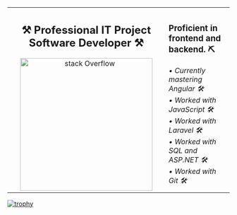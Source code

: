 

<table border="0" >
  <tr>
    <td align="center" style="border: none;">
      <h2><b>⚒️ Professional IT Project Software Developer ⚒️</b></h2>
      <img src="https://media1.tenor.com/m/av-6n_lpJLwAAAAC/peon-warcraft3.gif" alt="stack Overflow" width="300" height="300">
    </td>
    <td>
      <h3><b>Proficient in frontend and backend. ⛏️</b></h3>
      <i>• Currently mastering Angular 🛠️</i> <br>
      <i>• Worked with JavaScript 🛠️</i> <br>
      <i>• Worked with Laravel 🛠️</i> <br>
      <i>• Worked with SQL and ASP.NET 🛠️</i> <br>
      <i>• Worked with Git 🛠️</i> <br>
    </td>
  </tr>
</table>




[![trophy](https://github-profile-trophy.vercel.app/?username=zosarillana&theme=gruvbox)](https://github.com/zosarillana/github-profile-trophy)


